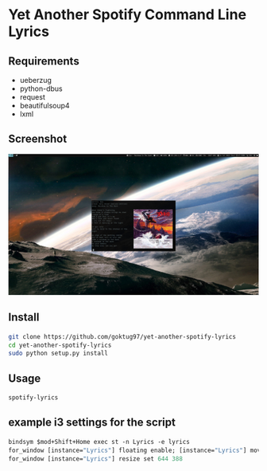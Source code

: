 # Yet Another Spotify Command Line Lyrics

## Requirements
* ueberzug
* python-dbus
* request
* beautifulsoup4
* lxml

## Screenshot

![Lyrics-Screenshot](https://github.com/goktug97/yet-another-spotify-lyrics/blob/master/lyrics-screenshot.jpg)

## Install

```bash
git clone https://github.com/goktug97/yet-another-spotify-lyrics
cd yet-another-spotify-lyrics
sudo python setup.py install
```

## Usage

``` bash
spotify-lyrics
```

## example i3 settings for the script
```i3
bindsym $mod+Shift+Home exec st -n Lyrics -e lyrics
for_window [instance="Lyrics"] floating enable; [instance="Lyrics"] move position center
for_window [instance="Lyrics"] resize set 644 388
```

